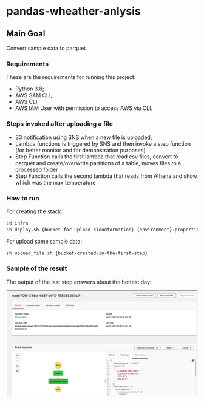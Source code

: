 # pandas-wheather-anlysis



## Main Goal

Convert sample data to parquet.

### Requirements

These are the requirements for running this project:

* Python 3.8;
* AWS SAM CLI;
* AWS CLI;
* AWS IAM User with permission to access AWS via CLI.


### Steps invoked after uploading a file

* S3 notification using SNS when a new file is uploaded;
* Lambda functions is triggered by SNS and then invoke a step function (for better monitor and for demonstration purposes)
* Step Function calls the first lambda that read csv files, convert to parquet and create/overwrite partitions of a table, moves files to a processed folder
* Step Function calls the second lambda that reads from Athena and show which was the max temperature



### How to run

For creating the stack:
```bash
cd infra
sh deploy.sh {bucket-for-upload-cloudformation} {environment}.properties
```

For upload some sample data:
```bash
sh upload_file.sh {bucket-created-in-the-first-step}
```


### Sample of the result

The output of the last step answers about the hottest day:

![Execution result](/images/answer.jpg)
